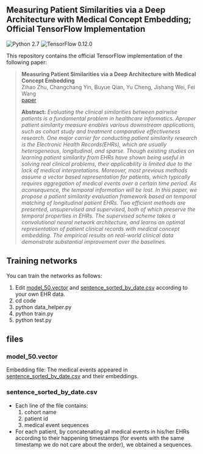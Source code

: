 ## Measuring Patient Similarities via a Deep Architecture with Medical Concept Embedding; Official TensorFlow Implementation
![Python 2.7](https://img.shields.io/badge/python-2.7-green.svg?style=plastic)
![TensorFlow 0.12.0](https://img.shields.io/badge/tensorflow-0.12.0-green.svg?style=plastic)


This repository contains the official TensorFlow implementation of the following paper:

> **Measuring Patient Similarities via a Deep Architecture with Medical Concept Embedding**<br>
> Zihao Zhu, Changchang Yin, Buyue Qian, Yu Cheng, Jishang Wei, Fei Wang<br>
> [paper](https://ieeexplore.ieee.org/document/7837899)
>
> **Abstract:** *Evaluating the clinical similarities between pairwise patients is a fundamental problem in healthcare informatics. Aproper patient similarity measure enables various downstream applications, such as cohort study and treatment comparative effectiveness research. One major carrier for conducting patient similarity research is the Electronic Health Records(EHRs), which are usually heterogeneous, longitudinal, and sparse. Though existing studies on learning patient similarity from EHRs have shown being useful in solving real clinical problems, their applicability is limited due to the lack of medical interpretations. Moreover, most previous methods assume a vector based representation for patients, which typically requires aggregation of medical events over a certain time period. As aconsequence, the temporal information will be lost. In this paper, we propose a patient similarity evaluation framework based on temporal matching of longitudinal patient EHRs. Two efficient methods are presented, unsupervised and supervised, both of which preserve the temporal properties in EHRs. The supervised scheme takes a convolutional neural network architecture, and learns an optimal representation of patient clinical records with medical concept embedding. The empirical results on real-world clinical data demonstrate substantial improvement over the baselines.*


## Training networks

You can train the networks as follows:

1. Edit [model_50.vector](data/model_50.vector) and [sentence_sorted_by_date.csv](data/sentence_sorted_by_date.csv) according to your own EHR data.
2. cd code
3. python data_helper.py
4. python train.py
5. python test.py

## files

### model_50.vector
Embedding file: The medical events appeared in [sentence_sorted_by_date.csv](data/sentence_sorted_by_date.csv) and their embeddings.


### sentence_sorted_by_date.csv
-	Each line of the file contains:
	1.	cohort name
	2.	patient id
	3.	medical event sequences
-	For each patient, by concatenating all medical events in his/her EHRs according to their happening timestamps (for events with the same timestamp we do not care about the order), we obtained a sequences.
